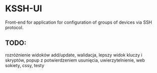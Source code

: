 # KSSH-UI
Front-end for application for configuration of groups of devices via SSH protocol.

## TODO:

rozróżnienie widoków add/update,
walidacja,
lepszy widok kluczy i skryptów,
popup z potwierdzeniem usunięcia,
uwierzytelnienie,
web sokiety, 
cssy, 
testy
